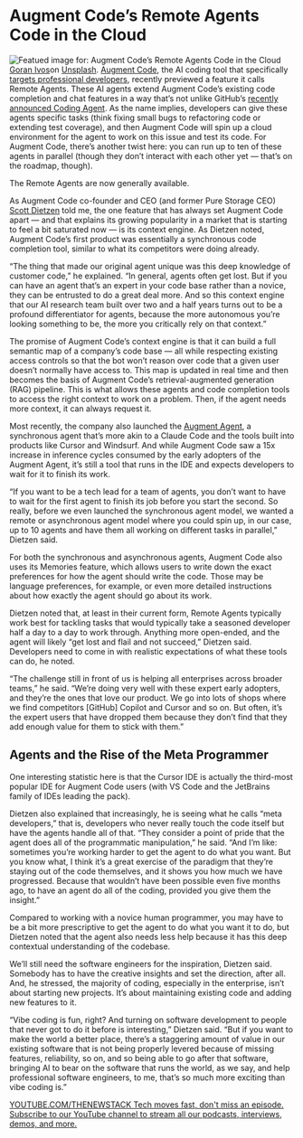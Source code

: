 # Augment Code’s Remote Agents Code in the Cloud
![Featued image for: Augment Code’s Remote Agents Code in the Cloud](https://cdn.thenewstack.io/media/2025/06/9d7de112-goran-ivos-toracb4aqrc-unsplash-1024x769.jpg)
[Goran Ivos](https://unsplash.com/@goran_ivos?utm_content=creditCopyText&utm_medium=referral&utm_source=unsplash)on
[Unsplash](https://unsplash.com/photos/macbook-air-beside-white-coffee-cup-TorAcb4AQRc?utm_content=creditCopyText&utm_medium=referral&utm_source=unsplash).
[Augment Code](https://www.augmentcode.com/), the AI coding tool that specifically [targets professional developers](https://thenewstack.io/augment-code-an-ai-coding-tool-for-real-development-work/), recently previewed a feature it calls Remote Agents. These AI agents extend Augment Code’s existing code completion and chat features in a way that’s not unlike GitHub’s [recently announced Coding Agent](https://thenewstack.io/github-launches-its-coding-agent/).
As the name implies, developers can give these agents specific tasks (think fixing small bugs to refactoring code or extending test coverage), and then Augment Code will spin up a cloud environment for the agent to work on this issue and test its code. For Augment Code, there’s another twist here: you can run up to ten of these agents in parallel (though they don’t interact with each other yet — that’s on the roadmap, though).

The Remote Agents are now generally available.

As Augment Code co-founder and CEO (and former Pure Storage CEO) [Scott Dietzen](https://www.linkedin.com/in/scottdietzen/) told me, the one feature that has always set Augment Code apart — and that explains its growing popularity in a market that is starting to feel a bit saturated now — is its context engine. As Dietzen noted, Augment Code’s first product was essentially a synchronous code completion tool, similar to what its competitors were doing already.

“The thing that made our original agent unique was this deep knowledge of customer code,” he explained. “In general, agents often get lost. But if you can have an agent that’s an expert in your code base rather than a novice, they can be entrusted to do a great deal more. And so this context engine that our AI research team built over two and a half years turns out to be a profound differentiator for agents, because the more autonomous you’re looking something to be, the more you critically rely on that context.”

The promise of Augment Code’s context engine is that it can build a full semantic map of a company’s code base — all while respecting existing access controls so that the bot won’t reason over code that a given user doesn’t normally have access to. This map is updated in real time and then becomes the basis of Augment Code’s retrieval-augmented generation (RAG) pipeline. This is what allows these agents and code completion tools to access the right context to work on a problem. Then, if the agent needs more context, it can always request it.

Most recently, the company also launched the [Augment Agent](https://www.augmentcode.com/blog/meet-augment-agent), a synchronous agent that’s more akin to a Claude Code and the tools built into products like Cursor and Windsurf. And while Augment Code saw a 15x increase in inference cycles consumed by the early adopters of the Augment Agent, it’s still a tool that runs in the IDE and expects developers to wait for it to finish its work.

“If you want to be a tech lead for a team of agents, you don’t want to have to wait for the first agent to finish its job before you start the second. So really, before we even launched the synchronous agent model, we wanted a remote or asynchronous agent model where you could spin up, in our case, up to 10 agents and have them all working on different tasks in parallel,” Dietzen said.

For both the synchronous and asynchronous agents, Augment Code also uses its Memories feature, which allows users to write down the exact preferences for how the agent should write the code. Those may be language preferences, for example, or even more detailed instructions about how exactly the agent should go about its work.

Dietzen noted that, at least in their current form, Remote Agents typically work best for tackling tasks that would typically take a seasoned developer half a day to a day to work through. Anything more open-ended, and the agent will likely “get lost and flail and not succeed,” Dietzen said. Developers need to come in with realistic expectations of what these tools can do, he noted.

“The challenge still in front of us is helping all enterprises across broader teams,” he said. “We’re doing very well with these expert early adopters, and they’re the ones that love our product. We go into lots of shops where we find competitors [GitHub] Copilot and Cursor and so on. But often, it’s the expert users that have dropped them because they don’t find that they add enough value for them to stick with them.”

## Agents and the Rise of the Meta Programmer
One interesting statistic here is that the Cursor IDE is actually the third-most popular IDE for Augment Code users (with VS Code and the JetBrains family of IDEs leading the pack).

Dietzen also explained that increasingly, he is seeing what he calls “meta developers,” that is, developers who never really touch the code itself but have the agents handle all of that. “They consider a point of pride that the agent does all of the programmatic manipulation,” he said. “And I’m like: sometimes you’re working harder to get the agent to do what you want. But you know what, I think it’s a great exercise of the paradigm that they’re staying out of the code themselves, and it shows you how much we have progressed. Because that wouldn’t have been possible even five months ago, to have an agent do all of the coding, provided you give them the insight.”

Compared to working with a novice human programmer, you may have to be a bit more prescriptive to get the agent to do what you want it to do, but Dietzen noted that the agent also needs less help because it has this deep contextual understanding of the codebase.

We’ll still need the software engineers for the inspiration, Dietzen said. Somebody has to have the creative insights and set the direction, after all. And, he stressed, the majority of coding, especially in the enterprise, isn’t about starting new projects. It’s about maintaining existing code and adding new features to it.

“Vibe coding is fun, right? And turning on software development to people that never got to do it before is interesting,” Dietzen said. “But if you want to make the world a better place, there’s a staggering amount of value in our existing software that is not being properly levered because of missing features, reliability, so on, and so being able to go after that software, bringing AI to bear on the software that runs the world, as we say, and help professional software engineers, to me, that’s so much more exciting than vibe coding is.”

[
YOUTUBE.COM/THENEWSTACK
Tech moves fast, don't miss an episode. Subscribe to our YouTube
channel to stream all our podcasts, interviews, demos, and more.
](https://youtube.com/thenewstack?sub_confirmation=1)